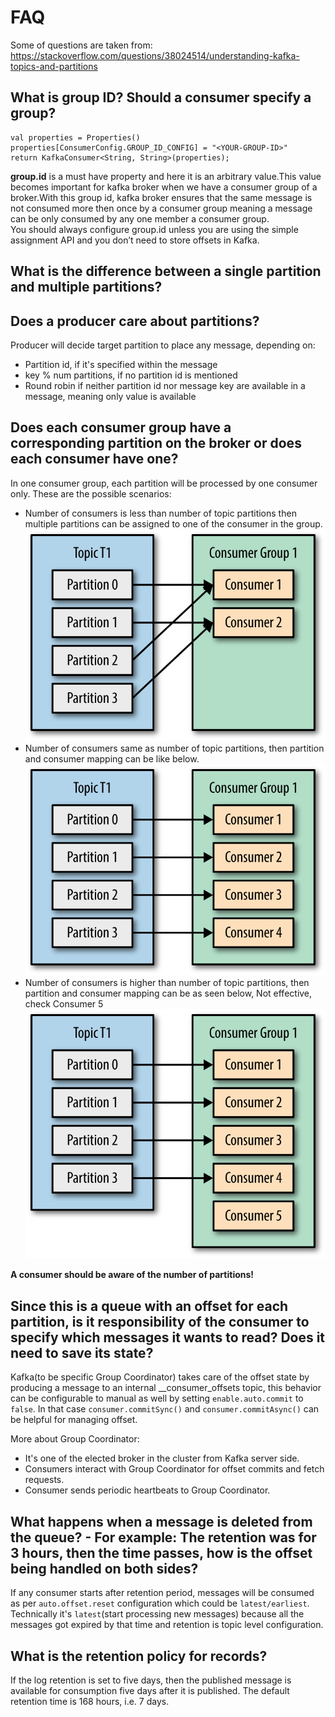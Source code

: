 # FAQ
Some of questions are taken from: <https://stackoverflow.com/questions/38024514/understanding-kafka-topics-and-partitions>

## What is group ID? Should a consumer specify a group?
```
val properties = Properties()
properties[ConsumerConfig.GROUP_ID_CONFIG] = "<YOUR-GROUP-ID>"
return KafkaConsumer<String, String>(properties);
```
**group.id** is a must have property and here it is an arbitrary value.This value becomes important for kafka broker when we have a consumer group of a broker.With this group id, kafka broker ensures that the same message is not consumed more then once by a consumer group meaning a message can be only consumed by any one member a consumer group.   
You should always configure group.id unless you are using the simple assignment API and you don’t need to store offsets in Kafka.

## What is the difference between a single partition and multiple partitions?

## Does a producer care about partitions?
Producer will decide target partition to place any message, depending on:
- Partition id, if it's specified within the message
- key % num partitions, if no partition id is mentioned
- Round robin if neither partition id nor message key are available in a message, meaning only value is available

## Does each consumer group have a corresponding partition on the broker or does each consumer have one?
In one consumer group, each partition will be processed by one consumer only. These are the possible scenarios:
- Number of consumers is less than number of topic partitions then multiple partitions can be assigned to one of the consumer in the group.
![Consumer and partitions](./docs/c-paritions1.png)
- Number of consumers same as number of topic partitions, then partition and consumer mapping can be like below.
![Consumer and partitions](./docs/c-paritions2.png)  
- Number of consumers is higher than number of topic partitions, then partition and consumer mapping can be as seen below, Not effective, check Consumer 5
![Consumer and partitions](./docs/c-paritions3.png)

**A consumer should be aware of the number of partitions!**

## Since this is a queue with an offset for each partition, is it responsibility of the consumer to specify which messages it wants to read? Does it need to save its state?
Kafka(to be specific Group Coordinator) takes care of the offset state by producing a message to an internal __consumer_offsets topic, this behavior can be configurable to manual as well by setting `enable.auto.commit` to `false`. In that case `consumer.commitSync()` and `consumer.commitAsync()` can be helpful for managing offset.

More about Group Coordinator:
- It's one of the elected broker in the cluster from Kafka server side.
- Consumers interact with Group Coordinator for offset commits and fetch requests.
- Consumer sends periodic heartbeats to Group Coordinator.

## What happens when a message is deleted from the queue? - For example: The retention was for 3 hours, then the time passes, how is the offset being handled on both sides?
If any consumer starts after retention period, messages will be consumed as per `auto.offset.reset` configuration which could be `latest/earliest`. Technically it's `latest`(start processing new messages) because all the messages got expired by that time and retention is topic level configuration.

## What is the retention policy for records?
If the log retention is set to five days, then the published message is available for consumption five days after it is published. The default retention time is 168 hours, i.e. 7 days.
